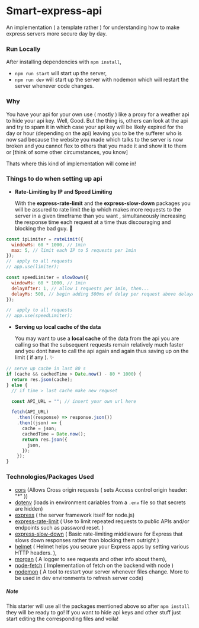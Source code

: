 # Smart-express-api

An implementation ( a template rather ) for understanding how to make express servers more secure day by day.

### Run Locally

After installing dependencies with `npm install`, <br />

- `npm run start` will start up the server,
- `npm run dev` will start up the server with nodemon which will restart the server whenever code changes.

### Why

You have your api for your own use ( mostly ) like a proxy for a weather api to hide your api key. Well, Good. But the thing is, others can look at the api and try to spam it in which case your api key will be likely expired for the day or hour (depending on the api) leaving you to be the sufferer who is now sad because the website you made which talks to the server is now broken and you cannot flex to others that you made it and show it to them or [think of some other circumstances, you know]

Thats where this kind of implementation will come in!

### Things to do when setting up api

- **Rate-Limiting by IP and Speed Limiting**

  With the **express-rate-limit** and the **express-slow-down** packages you will be assured to rate limit the ip which makes more requests to the server in a given timeframe than you want , simultaneously increasing the response time each request at a time thus discouraging and blocking the bad guy. :tada:

```js
const ipLimiter = rateLimit({
  windowMs: 60 * 1000, // 1min
  max: 5, // limit each IP to 5 requests per 1min
});
//  apply to all requests
// app.use(limiter);

const speedLimiter = slowDown({
  windowMs: 60 * 1000, // 1min
  delayAfter: 1, // allow 1 requests per 1min, then...
  delayMs: 500, // begin adding 500ms of delay per request above delayAfter:
});

//  apply to all requests
// app.use(speedLimiter);
```

- **Serving up local cache of the data**

  You may want to use a **local cache** of the data from the api you are calling so that the subsequent requests remain relatively much faster and you dont have to call the api again and again thus saving up on the limit ( if any ). :sparkles:

```js
// serve up cache in last 80 s
if (cache && cachedTime > Date.now() - 80 * 1000) {
  return res.json(cache);
} else {
  // if time > last cache make new requset

  const API_URL = ""; // insert your own url here

  fetch(API_URL)
    .then((response) => response.json())
    .then((json) => {
      cache = json;
      cachedTime = Date.now();
      return res.json({
        json,
      });
    });
}
```

### Technologies/Packages Used

- [cors](https://www.npmjs.com/package/cors) (Allows Cross origin requests ( sets Access control origin header: "\*" ))
- [dotenv](https://www.npmjs.com/package/dotenv) (loads in environment cariables from a `.env` file so that secrets are hidden)
- [express](https://www.npmjs.com/package/express) ( the server framework itself for node.js)
- [express-rate-limit](https://www.npmjs.com/package/express-rate-limit) ( Use to limit repeated requests to public APIs and/or endpoints such as password reset. )
- [express-slow-down](https://www.npmjs.com/package/expresss-slow-down) ( Basic rate-limiting middleware for Express that slows down responses rather than blocking them outright )
- [helmet](https://www.npmjs.com/package/helmet) ( Helmet helps you secure your Express apps by setting various HTTP headers. ),
- [morgan](https://www.npmjs.com/package/morgan) ( A logger to see requests and other info about them),
- [node-fetch](https://www.npmjs.com/package/node-fetch) ( Implementation of fetch on the backend with node )
- [nodemon](https://www.npmjs.com/package/nodemon) ( A tool to restart your server whenever files change. More to be used in dev environments to refresh server code)

##### Note

This starter will use all the packages mentioned above so after `npm install` they will be ready to go! If you want to hide api keys and other stuff just start editing the corresponding files and voila!
